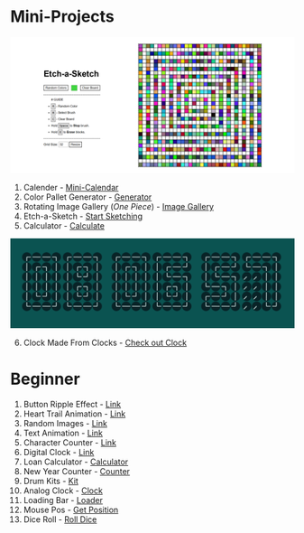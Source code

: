 # Mini-Projects

![Demo](./Etch-a-Sketch/demo.png)

1. Calender - [Mini-Calendar](https://kamal-stark-dev.github.io/Mini-Projects/Calendar/index.html)
2. Color Pallet Generator - [Generator](https://kamal-stark-dev.github.io/Mini-Projects/Color-Pallet-Generator/index.html)
3. Rotating Image Gallery (_One Piece_) - [Image Gallery](https://kamal-stark-dev.github.io/Mini-Projects/Rotating-Image-Gallery/index.html)
4. Etch-a-Sketch - [Start Sketching](https://kamal-stark-dev.github.io/Mini-Projects/Etch-a-Sketch/index.html)
5. Calculator - [Calculate](https://kamal-stark-dev.github.io/Mini-Projects/Calculator/index.html)

![Demo](./Clock-Made-From-Clocks/demo.png)
  
6. Clock Made From Clocks - [Check out Clock](https://kamal-stark-dev.github.io/Mini-Projects/Clock-Made-From-Clocks/index.html)


# Beginner

1. Button Ripple Effect - [Link](https://kamal-stark-dev.github.io/Mini-Projects/Beginner/Button-Ripple-Effect/index.html)
2. Heart Trail Animation - [Link](https://kamal-stark-dev.github.io/Mini-Projects/Beginner/Heart-Trail-Animation/index.html)
3. Random Images - [Link](https://kamal-stark-dev.github.io/Mini-Projects/Beginner/Random-Images/index.html)
4. Text Animation - [Link](https://kamal-stark-dev.github.io/Mini-Projects/Beginner/Text-Animation/index.html)
5. Character Counter - [Link](https://kamal-stark-dev.github.io/Mini-Projects/Beginner/Real-Time-Character-Counter/index.html)
6. Digital Clock - [Link](https://kamal-stark-dev.github.io/Mini-Projects/Beginner/Digital-Clock/index.html)
7. Loan Calculator - [Calculator](https://kamal-stark-dev.github.io/Mini-Projects/Beginner/Loan-Calculator/index.html)
8. New Year Counter - [Counter](https://kamal-stark-dev.github.io/Mini-Projects/Beginner/Countdown-To-Next-Year/index.html)
9. Drum Kits - [Kit](https://kamal-stark-dev.github.io/Mini-Projects/Beginner/Drum-Kits/index.html)
10. Analog Clock - [Clock](https://kamal-stark-dev.github.io/Mini-Projects/Beginner/Analog-Clock/index.html)
11. Loading Bar - [Loader](https://kamal-stark-dev.github.io/Mini-Projects/Beginner/Loading-Bar/index.html)
12. Mouse Pos - [Get Position](https://kamal-stark-dev.github.io/Mini-Projects/Beginner/Mouse-Pos/index.html)
13. Dice Roll - [Roll Dice](https://kamal-stark-dev.github.io/Mini-Projects/Beginner/Dice-Roll/index.html)
